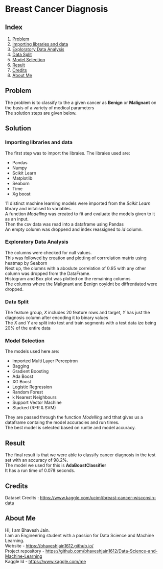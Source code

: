 # Breast Cancer Diagnosis
## Index
1. [Problem](#problem)
2. [Importing libraries and data](#importing-libraries-and-data)
3. [Exploratory Data Analysis](#exploratory-data-analysis)
4. [Data Split](#data-split)
5. [Model Selection](#model-selection)
6. [Result](#result)
7. [Credits](#credits)
8. [About Me](#about-me)

## Problem
The problem is to classify to the a given cancer as **Benign** or **Malignant** on the basis of a variety of medical parameters<br>
The  solution steps are given below.
## Solution
### Importing libraries and data
The first step was to import the libraies. The libraies used are:<br>
* Pandas
* Numpy
* Scikit Learn
* Matplotlib
* Seaborn
* Time 
* Xg boost<br>

11 distinct machine learning models were imported from the _Scikit Learn_ library and initalised to variables.<br>
A function _Modelling_ was created to fit and evaluate the models given to it as an input.<br>
Then the csv data was read into a dataframe using Pandas<br>
An empty column was droppend and index reassigned to _id_ column.<br>
### Exploratory Data Analysis
The columns were checked for null values.<br>
This was followed by creation and plotting of corrrelation matrix using heatmap by Seaborn<br>
Next up, the olumns with a aboslute correlation of 0.95 with any other column was dropped from the DataFrame.<br>
Histogram and Box plot was plotted on the remaining columns<br>
The columns where the Malignant and Benign coyldnt be diffrentiated were dropped.<br>
### Data Split
The feature group, _X_ includes 20 feature rows and target, _Y_ has just the diagnosis column after encoding it to binary values<br>
The _X_ and _Y_ are split into test and train segments with a test data ize being 20% of the entire data<br>
### Model Selection
The models used here are:<br>
* Imported Multi Layer Perceptron	
* Bagging	
* Gradient Boosting	
* Ada Boost	
* XG Boost	
* Logistic Regression	
* Random Forest	
* k Nearest Neighbours	
* Support Vector Machine	
* Stacked (RFR & SVM)<br>

They are passed through the function _Modelling_ and tthat gives us a dataframe containg the model accuracies and run times.<br>
The best model is selected based on runtie and model accuracy.<br>
## Result
The final result is that we were able to classify cancer diagnosis in the test set with an accuracy of 98.2%.<br>
The model we used for this is **AdaBoostClassifier** <br>
It has a run time of 0.078 seconds.<br>
## Credits
Dataset Credits : https://www.kaggle.com/uciml/breast-cancer-wisconsin-data
## About Me
Hi, I am Bhavesh Jain.<br>
I am an Engineering student with a passion for Data Science and Machine Learning.<br>
Website - https://bhaveshjain1612.github.io/ <br>
Project repository - https://github.com/bhaveshjain1612/Data-Science-and-Machine-Learning <br>
Kaggle Id - https://www.kaggle.com/me <br>
